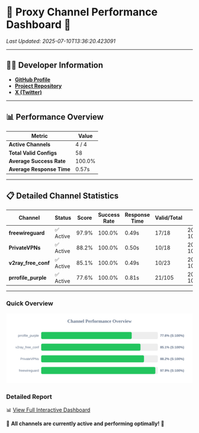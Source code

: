 # 🌟 Proxy Channel Performance Dashboard 🌟

_Last Updated: 2025-07-10T13:36:20.423091_

---

## 👩‍💻 Developer Information

- **[GitHub Profile](https://github.com/4n0nymou3)**  
- **[Project Repository](https://github.com/4n0nymou3/multi-proxy-config-fetcher)**  
- **[X (Twitter)](https://x.com/4n0nymou3)**  

---

## 📊 Performance Overview

| Metric                | Value       |
|-----------------------|-------------|
| **Active Channels**   | 4 / 4       |
| **Total Valid Configs** | 58          |
| **Average Success Rate** | 100.0%      |
| **Average Response Time** | 0.57s       |

---

## 📋 Detailed Channel Statistics

| Channel          | Status     | Score  | Success Rate | Response Time | Valid/Total | Last Success               |
|------------------|------------|--------|--------------|---------------|-------------|----------------------------|
| **freewireguard**  | ✅ Active  | 97.9%  | 100.0% | 0.49s         | 17/18       | 2025-07-10T13:36:20.421077 |
| **PrivateVPNs**  | ✅ Active  | 88.2%  | 100.0% | 0.50s         | 10/18       | 2025-07-10T13:36:19.902197 |
| **v2ray_free_conf**  | ✅ Active  | 85.1%  | 100.0% | 0.49s         | 10/23       | 2025-07-10T13:36:19.370899 |
| **prrofile_purple**  | ✅ Active  | 77.6%  | 100.0% | 0.81s         | 21/105       | 2025-07-10T13:36:18.810783 |

---

### Quick Overview
<div align="center">
  <a href="https://raw.githubusercontent.com/nullluser/NullRepo/refs/heads/main/assets/channel_stats_chart.svg">
    <img src="https://raw.githubusercontent.com/nullluser/NullRepo/refs/heads/main/assets/channel_stats_chart.svg" alt="Source Performance Statistics" width="800">
  </a>
</div>

### Detailed Report
📊 [View Full Interactive Dashboard](https://htmlpreview.github.io/?https://github.com/nullluser/NullRepo/blob/main/assets/performance_report.html)

🎉 **All channels are currently active and performing optimally!** 🎉
